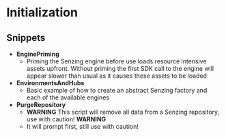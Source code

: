# Initialization

## Snippets

- **EnginePriming**
  - Priming the Senzing engine before use loads resource intensive assets upfront. Without priming the first SDK call to the engine will appear slower than usual as it causes these assets to be loaded
- **EnvironmentsAndHubs**
  - Basic example of how to create an abstract Senzing factory and each of the available engines
- **PurgeRepository**
  - **WARNING** This script will remove all data from a Senzing repository, use with caution! **WARNING**
  - It will prompt first, still use with caution!
